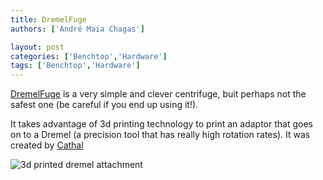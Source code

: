 ```yaml
---
title: DremelFuge
authors: ['André Maia Chagas']

layout: post
categories: ['Benchtop','Hardware']
tags: ['Benchtop','Hardware']
---
```


[DremelFuge](https://www.thingiverse.com/thing:1483) is a very simple and clever centrifuge, buit perhaps not the safest one (be careful if you end up using it!).

It takes advantage of 3d printing technology to print an adaptor that goes on to a Dremel (a precision tool that has really high rotation rates). It was created by [Cathal](https://www.thingiverse.com/cathalgarvey/about)

![3d printed dremel attachment](https://cdn.thingiverse.com/renders/ff/74/4c/b2/c4/2009-12-30-023824_display_large_preview_featured.jpg "DremelFuge")
